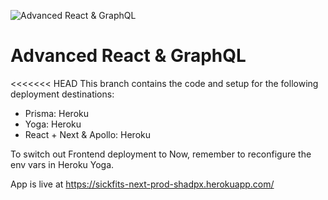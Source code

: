 ![Advanced React & GraphQL](https://advancedreact.com/images/ARG/arg-facebook-share.png)

# Advanced React & GraphQL

<<<<<<< HEAD
This branch contains the code and setup for the following deployment destinations:

- Prisma: Heroku
- Yoga: Heroku
- React + Next & Apollo: Heroku

To switch out Frontend deployment to Now, remember to reconfigure the env vars in Heroku Yoga.

App is live at https://sickfits-next-prod-shadpx.herokuapp.com/
